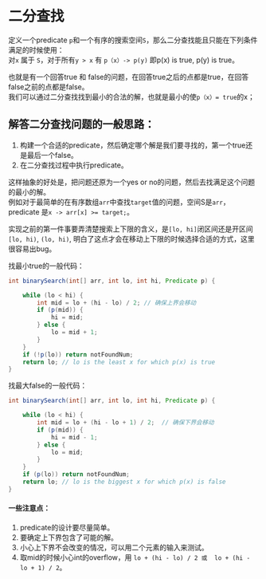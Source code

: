 # 二分查找
定义一个predicate `p`和一个有序的搜索空间`S`，那么二分查找能且只能在下列条件满足的时候使用：  
对`x` 属于 `S`，对于所有`y > x` 有 `p（x）-> p(y)` 即p(x) is true, p(y) is true。

也就是有一个回答true 和 false的问题，在回答true之后的点都是true，在回答false之前的点都是false。  
我们可以通过二分查找找到最小的合法的解，也就是最小的使`p（x）= true`的x；

## 解答二分查找问题的一般思路：

1. 构建一个合适的predicate，然后确定哪个解是我们要寻找的，第一个true还是最后一个false。
2. 在二分查找过程中执行predicate。

这样抽象的好处是，把问题还原为一个yes or no的问题，然后去找满足这个问题的最小的解。  
例如对于最简单的在有序数组`arr`中查找`target`值的问题，空间S是`arr`，predicate 是`x -> arr[x] >= target;`。

实现之前的第一件事要弄清楚搜索上下限的含义，是`[lo, hi]`闭区间还是开区间`[lo, hi)`, `(lo, hi)`, 明白了这点才会在移动上下限的时候选择合适的方式，这里很容易出bug。  

找最小true的一般代码：  

``` java
int binarySearch(int[] arr, int lo, int hi, Predicate p) {

	while (lo < hi) {
	    int mid = lo + (hi - lo) / 2; // 确保上界会移动
	    if (p(mid)) {
            hi = mid;
        } else {
            lo = mid + 1;
        }
	}
	if (!p(lo)) return notFoundNum; 
	return lo; // lo is the least x for which p(x) is true
}
```
找最大false的一般代码：  

``` java
int binarySearch(int[] arr, int lo, int hi, Predicate p) {

	while (lo < hi) {
	    int mid = lo + (hi - lo + 1) / 2;  // 确保下界会移动
	    if (p(mid)) {
            hi = mid - 1;
        } else {
            lo = mid;
        }
	}
	if (p(lo)) return notFoundNum; 
	return lo; // lo is the biggest x for which p(x) is false
}
```

#### 一些注意点：  
1. predicate的设计要尽量简单。
2. 要确定上下界包含了可能的解。
3. 小心上下界不会改变的情况，可以用二个元素的输入来测试。
4. 取mid的时候小心int的overflow，用 `lo + (hi - lo) / 2 或  lo + (hi - lo + 1) / 2`。